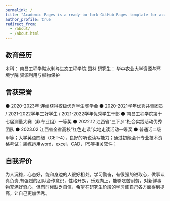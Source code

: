 ```yaml
---
permalink: /
title: "Academic Pages is a ready-to-fork GitHub Pages template for academic personal websites"
author_profile: true
redirect_from: 
  - /about/
  - /about.html
---
```


## **教育经历**
本科：
南昌工程学院水利与生态工程学院  园林
研究生：
华中农业大学资源与环境学院  资源利用与植物保护
 
## **曾获荣誉**
 ⚫ 2020-2023年 连续获得校级优秀学生奖学金 
 ⚫ 2020-2021学年优秀共青团员 / 2021-2022学年三好学生 / 2021-2022学年优秀学生干部 
 ⚫ 南昌工程学院第十七届测量大赛（非专业组）一等奖 
 ⚫ 2022.12 江西省“三下乡”社会实践活动优秀团队 
 ⚫ 2023.02 江西省全省高校“红色走读”实地走读活动一等奖 
 ⚫ 普通话二级甲等；大学英语四级（CET-4），良好的听说读写能力；通过初级会计专业技术资格考试；熟练运用word，excel，CAD，PS等相关软件； 

## **自我评价**
 为人沉稳，心态好，能和身边的人很好相处。学习勤奋，有很强的进取心，做事认真负责,有强烈的团队合作意识，性格开朗，乐观向上，能够吃苦耐劳，对新鲜事物充满好奇心，但有时候缺乏自信，希望在研究生阶段的学习使自己各方面得到提高，让自己更加优秀。

